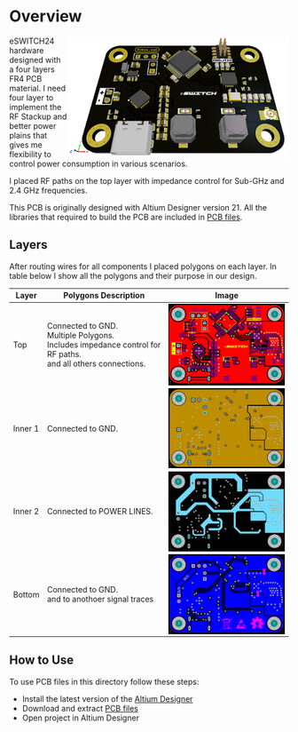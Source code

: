 # Overview
<img src="/Images/eswitch_3D.PNG" alt="PCB 3D View" width="400" align="right"/>

eSWITCH24 hardware designed with a four layers FR4 PCB material. I need four layer to implement the RF Stackup and better power plains that gives me flexibility to control power consumption in various scenarios.

I placed RF paths on the top layer with impedance control for Sub-GHz and 2.4 GHz frequencies.

This PCB is originally designed with Altium Designer version 21. All the libraries that required to build the PCB are included in [PCB files](../hardware/PCB_Files).

## Layers
After routing wires for all components I placed polygons on each layer. In table below I show all the polygons and their purpose in our design.

| Layer       | Polygons Description |Image  |
| ----------- | ------------------- |-------|
| Top | Connected to GND.<br /> Multiple Polygons.<br /> Includes impedance control for RF paths.<br /> and all others connections. | <img src="/Images/eswitch_top.PNG" alt="Top Layer Polygon" width="300" align="center"/>|
| Inner 1 | Connected to GND. | <img src="/Images/eswitch_mid1.PNG" alt="Inner Layer 1 Polygon" width="300" align="center"/>|
| Inner 2 | Connected to POWER LINES. | <img src="/Images/eswitch_mid2.PNG" alt="Inner Layer 2 Polygon" width="300" align="center"/>|
| Bottom | Connected to GND.<br /> and to anothoer signal traces| <img src="/Images/eswitch_bottom.PNG" alt="Bottom Layer Polygon" width="300" align="center"/>|

## How to Use
To use PCB files in this directory follow these steps:
- Install the latest version of the [Altium Designer](https://www.altium.com/products/downloads)
- Download and extract [PCB files](../hardware/PCB_Files)
- Open project in Altium Designer

